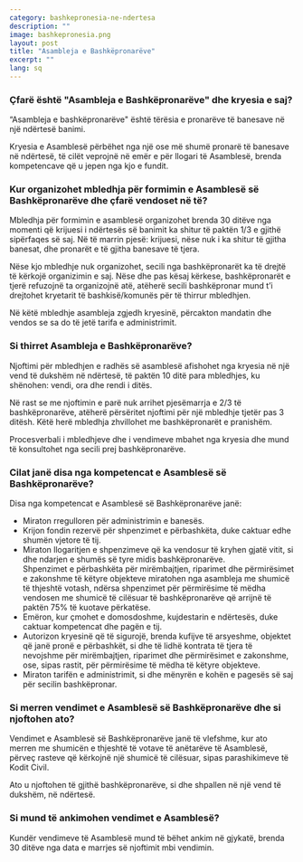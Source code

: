 ```yaml
---
category: bashkepronesia-ne-ndertesa
description: ""
image: bashkepronesia.png
layout: post
title: "Asambleja e Bashkëpronarëve"
excerpt: ""
lang: sq
---
```

<script>
var data = { topics: [
  {
    title: "Asambleja e Bashkëpronarëve",
    text: function(){ return $("#part1").html(); }
  },
  {
    title: "Mbledhja Asamblese së Bashkëpronarëve",
    text: function(){ return $("#part2").html(); }
  },
  {
    title: "Thirrja e Asamblesë së Bashkëpronarëve",
    text: function(){ return $("#part3").html(); }
  },
  {
    title: "Kompetencat e Asamblesë së Bashkëpronarëve",
    text: function(){ return $("#part4").html(); }
  },
  {
    title: "Vendimet e Asamblesë së Bashkëpronarëve",
    text: function(){ return $("#part5").html(); }
  }
]};
</script>

<div id="part1" class="hidden">
<h3>Çfarë është "Asambleja e Bashkëpronarëve" dhe kryesia e saj?</h3>
<p>“Asambleja e bashkëpronarëve" është tërësia e pronarëve të banesave në një ndërtesë banimi.</p>
<p>Kryesia e Asamblesë përbëhet nga një ose më shumë pronarë të banesave në ndërtesë, të cilët veprojnë në emër e për llogari të Asamblesë, brenda kompetencave që u jepen nga kjo e fundit.</p>
</div>

<div id="part2" class="hidden">
<h3>Kur organizohet mbledhja për formimin e Asamblesë së Bashkëpronarëve dhe çfarë vendoset në të?</h3>
<p>Mbledhja për formimin e asamblesë organizohet brenda 30 ditëve nga momenti që krijuesi i ndërtesës së banimit ka shitur të paktën 1/3 e gjithë sipërfaqes së saj. Në të marrin pjesë: krijuesi, nëse nuk i ka shitur të gjitha banesat, dhe pronarët e të gjitha banesave të tjera.</p>
<p>Nëse kjo mbledhje nuk organizohet, secili nga bashkëpronarët ka të drejtë të kërkojë organizimin e saj. Nëse dhe pas kësaj kërkese, bashkëpronarët e tjerë refuzojnë ta organizojnë atë, atëherë secili bashkëpronar mund t’i drejtohet kryetarit të bashkisë/komunës për të thirrur mbledhjen.</p>
<p>Në këtë mbledhje asambleja zgjedh kryesinë, përcakton mandatin dhe vendos se sa do të jetë tarifa e administrimit.</p>
</div>

<div id="part3" class="hidden">
<h3>Si thirret Asambleja e Bashkëpronarëve?</h3>
<p>Njoftimi për mbledhjen e radhës së asamblesë afishohet nga kryesia në një vend të dukshëm në ndërtesë, të paktën 10 ditë para mbledhjes, ku shënohen: vendi, ora dhe rendi i ditës.</p>
<p>Në rast se me njoftimin e parë nuk arrihet pjesëmarrja e 2/3 të bashkëpronarëve, atëherë përsëritet njoftimi për një mbledhje tjetër pas 3 ditësh. Këtë herë mbledhja zhvillohet me bashkëpronarët e pranishëm.</p>
<p>Procesverbali i mbledhjeve dhe i vendimeve mbahet nga kryesia dhe mund të konsultohet nga secili prej bashkëpronarëve.</p>
</div>

<div id="part4" class="hidden">
<h3>Cilat janë disa nga kompetencat e Asamblesë së Bashkëpronarëve?</h3>
Disa nga kompetencat e Asamblesë së Bashkëpronarëve janë:
<ul>
<li>Miraton rregulloren për administrimin e banesës.</li>
<li>Krijon fondin rezervë për shpenzimet e përbashkëta, duke caktuar edhe shumën vjetore të tij.</li>
<li>Miraton llogaritjen e shpenzimeve që ka vendosur të kryhen gjatë vitit, si dhe ndarjen e shumës së tyre midis bashkëpronarëve.<br/>
Shpenzimet e përbashkëta për mirëmbajtjen, riparimet dhe përmirësimet e zakonshme të këtyre objekteve miratohen nga asambleja me shumicë të thjeshtë votash, ndërsa shpenzimet për përmirësime të mëdha vendosen me shumicë të cilësuar të bashkëpronarëve që arrijnë të paktën 75% të kuotave përkatëse.</li>
<li>Emëron, kur çmohet e domosdoshme, kujdestarin e ndërtesës, duke caktuar kompetencat dhe pagën e tij.</li>
<li>Autorizon kryesinë që të sigurojë, brenda kufijve të arsyeshme, objektet që janë pronë e përbashkët, si dhe të lidhë kontrata të tjera të nevojshme për mirëmbajtjen, riparimet dhe përmirësimet e zakonshme, ose, sipas rastit, për përmirësime të mëdha të këtyre objekteve.</li>
<li>Miraton tarifën e administrimit, si dhe mënyrën e kohën e pagesës së saj për secilin bashkëpronar.</li>
</ul>
</div>

<div id="part5" class="hidden">
<h3>Si merren vendimet e Asamblesë së Bashkëpronarëve dhe si njoftohen ato?</h3>
<p>Vendimet e Asamblesë së Bashkëpronarëve janë të vlefshme, kur ato merren me shumicën e thjeshtë të votave të anëtarëve të Asamblesë, përveç rasteve që kërkojnë një shumicë të cilësuar, sipas parashikimeve të Kodit Civil.</p>
<p>Ato u njoftohen të gjithë bashkëpronarëve, si dhe shpallen në një vend të dukshëm, në ndërtesë.</p>
<h3>Si mund të ankimohen vendimet e Asamblesë?</h3>
Kundër vendimeve të Asamblesë mund të bëhet ankim në gjykatë, brenda 30 ditëve nga data e marrjes së njoftimit mbi vendimin.
</div>

<div class="post-content"></div>  
